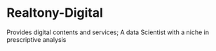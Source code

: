 # Realtony-Digital
Provides digital contents and services; 
A data Scientist with a niche in prescriptive analysis
